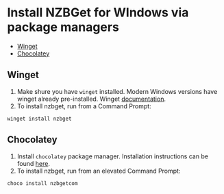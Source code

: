 # Install NZBGet for WIndows via package managers

- [Winget](#winget)
- [Chocolatey](#chocolatey)

## Winget

1. Make shure you have `winget` installed. Modern Windows versions have winget already pre-installed. Winget [documentation](https://learn.microsoft.com/windows/package-manager/winget/).
2. To install nzbget, run from a Command Prompt:
```
winget install nzbget
```

## Chocolatey

1. Install `chocolatey` package manager. Installation instructions can be found [here](https://docs.chocolatey.org/en-us/choco/setup/).
2. To install nzbget, run from an elevated Command Prompt:
```
choco install nzbgetcom
```
